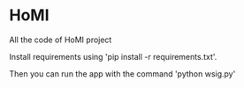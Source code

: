 # HoMI
All the code of HoMI project

Install requirements using 'pip install -r requirements.txt'.

Then you can run the app with the command 'python wsig.py'
